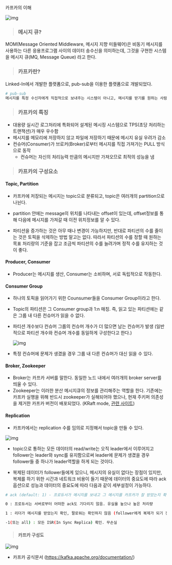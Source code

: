 카프카의 이해

![img](https://t1.daumcdn.net/cfile/tistory/99EA16425C46ABA62F)



> ### 메시지 큐?

MOM(Message Oriented Middleware, 메시지 지향 미들웨어)은 비동기 메시지를 사용하는 다른 응용프로그램 사이의 데이터 송수신을 의미하는데, 그것을 구현한 시스템을 메시지 큐(MQ, Message Queue) 라고 한다.



> ### 카프카란?

Linked-In에서 개발한 플랫폼으로, pub-sub을 이용한 플랫폼으로 개발되었다.

```python
# pub-sub
메시지를 특정 수신자에게 직접적으로 보내주는 시스템이 아니고, 메시지를 받기를 원하는 사람이 해당 토픽(topic)을 구독함으로써 메시지를 읽어 올 수 있다. 보내는 사람과 받는 사람이 서로 독립적으로 작동
```



> ### 카프카의 특징

* 대용량 실시간 로그처리에 특화되어 설계된 메시징 시스템으로 TPS(초당 처리하는 트랜잭션)가 매우 우수함
* 메시지를 메모리에 저장하지 않고 파일에 저장하기 때문에 메시지 유실 우려가 감소
* 컨슈머(Consumer)가 브로커(Broker)로부터 메시지를 직접 가져가는 PULL 방식으로 동작
  * 컨슈머는 자신의 처리능력 만큼의 메시지만 가져오므로 최적의 성능을 냄



> ### 카프카의 구성요소

#### Topic, Partition

* 카프카에 저장되는 메시지는 topic으로 분류되고, topic은 여러개의 partition으로 나뉜다.

* partition 안에는 message의 위치를 나타내는 offset이 있는데, offset정보를 통해 다음에 메시지를 가져갈 때 이전 위치정보를 알 수 있다.
* 파티션을 증가하는 것은 아무 때나 변경이 가능하지만, 반대로 파티션의 수를 줄이는 것은 토픽을 삭제하는 방법 말고는 없다. 따라서 파티션의 수를 정할 때 원하는 목표 처리량의 기준을 잡고 조금씩 파티션의 수를 늘려가며 정적 수를 유지하는 것이 좋다.

#### Producer, Consumer

* Producer는 메시지를 생산, Consumer는 소비하며, 서로 독립적으로 작동한다.

#### Consumer Group

* 하나의 토픽을 읽어가기 위한 Counsumer들을 Consumer Group이라고 한다.

* Topic의 파티션은 그 Consumer group과 1:n 매칭. 즉, 읽고 있는 파티션에는 같은 그룹 내 다른 컨슈머가 읽을 수 없다.

* 파티션 개수보다 컨슈머 그룹의 컨슈머 개수가 더 많으면 남는 컨슈머가 발생 (일반적으로 파티션 개수와 컨슈머 개수를 동일하게 구성한다고 한다.)

  ![img](https://blog.kakaocdn.net/dn/HZKBH/btqFWcVyDXL/ycAkzTOum7md1ZIxGrGGv1/img.png)

* 특정 컨슈머에 문제가 생겼을 경우 그룹 내 다른 컨슈머가 대신 읽을 수 있다.

#### Broker, Zookeeper

* Broker는 카프카 서버를 말한다.  동일한 노드 내에서 여러개의 broker server를 띄울 수 있다.
* Zookeeper는 이러한 분산 메시지큐의 정보를 관리해주는 역할을 한다. 기존에는 카프카 실행을 위해 반드시 zookeeper가 실해되어야 했으나, 현재 주키퍼 의존성을 제거한 카프카 버전이 배포되었다. (KRaft mode, [관련 사이트](https://towardsdatascience.com/kafka-no-longer-requires-zookeeper-ebfbf3862104))

#### Replication

* 카프카에서는 replication 수를 임의로 지정해서 topic을 만들 수 있다.

![img](https://t1.daumcdn.net/cfile/tistory/99E5AD425C3FE33B10)

*  topic으로 통하는 모든 데이터의 read/write는 오직 leader에서 이루어지고 follower는 leader와 sync를 유지함으로써 leader에 문제가 생겼을 경우 follower들 중 하나가 leader역할을 하게 되는 것이다.

* 복제된 데이터가 follower들에게 있으니, 메시지의 유실이 없다는 장점이 있지만, 복제를 하기 위한 시간과 네트워크 비용이 들기 때문에 데이터의 중요도에 따라 ack옵션으로 성능과 데이터의 중요도에 따라 다음과 같이 세부설정이 가능하다.

```bash
# ack (default: 1) - 프로듀서가 메시지를 보내고 그 메시지를 카프카가 잘 받았는지 확인할 것인지 또는 확인하지 않을 것인지를 결정하는 옵션

0 : 프로듀서는 서버로부터 어떠한 ack도 기다리지 않음. 유실율 높으나 높은 처리량

1 : 리더가 메시지를 받았는지 확인, 팔로워는 확인하지 않음 (follower에게 복제가 되기 전에 		leader가 fail되면, 해당 메시지는 손실가능)

-1(또는 all) : 모든 ISR(In Sync Replica) 확인. 무손실
```



> #### 카프카 구성도

![img](https://t1.daumcdn.net/cfile/tistory/998C274D5C3FE33B0A)

* 카프카 공식문서 (https://kafka.apache.org/documentation/)